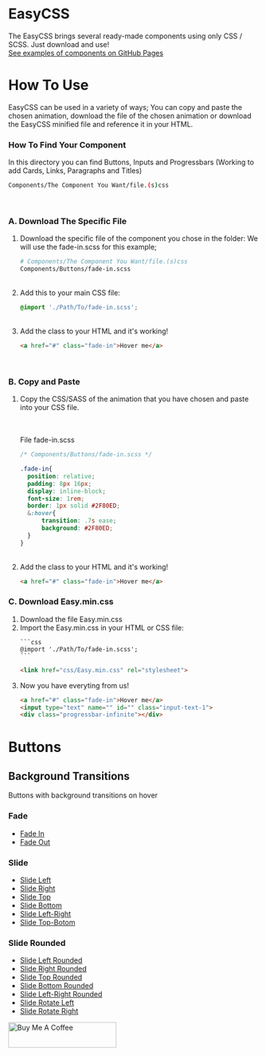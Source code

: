 # EasyCSS
The EasyCSS brings several ready-made components using only CSS / SCSS. Just download and use! <br>
[See examples of components on GitHub Pages](https://andraderafa72.github.io/frontend-kit)
# How To Use
EasyCSS can be used in a variety of ways; You can copy and paste the chosen animation, download the file of the chosen animation or download the EasyCSS minified file and reference it in your HTML.

### How To Find Your Component
In this directory you can find Buttons, Inputs and Progressbars (Working to add Cards, Links, Paragraphs and Titles)

```bash
Components/The Component You Want/file.(s)css
```
<br>

### A. Download The Specific File

<ol>
<li>
  Download the specific file of the component you chose in the folder:
   We will use the fade-in.scss for this example;
  
  ```bash
  # Components/The Component You Want/file.(s)css
  Components/Buttons/fade-in.scss
  ```  
  
  </li>
  <br>

  <li>
  Add this to your main CSS file:
  <br>
  
  ```css
  @import './Path/To/fade-in.scss';
  ``` 
  
  </li>

<br>
<li>
  Add the class to your HTML and it's working!

  ```html
  <a href="#" class="fade-in">Hover me</a>
  ```
  
</li>

<br>
</ol>

### B. Copy and Paste

<ol>
<li>Copy the CSS/SASS of the animation that you have chosen and paste into your CSS file.</li>
<br>
  
<br>

File fade-in.scss

```css
/* Components/Buttons/fade-in.scss */

.fade-in{
  position: relative;
  padding: 8px 16px;
  display: inline-block;
  font-size: 1rem;
  border: 1px solid #2F80ED;
  &:hover{
      transition: .7s ease;
      background: #2F80ED;
  }
}
```

<br>
<li>
  Add the class to your HTML and it's working!

  ```html
  <a href="#" class="fade-in">Hover me</a>
  ```
  
</li>
</ol>


### C. Download Easy.min.css

<ol>
  <li>Download the file Easy.min.css</li>
  <li>
    Import the Easy.min.css in your HTML or CSS file:
    
    ```css
    @import './Path/To/fade-in.scss';
    ``` 
    
   ```html
   <link href="css/Easy.min.css" rel="stylesheet">
   ```
  
  </li>
  <li>
    Now you have everyting from us!
  
   ```html
   <a href="#" class="fade-in">Hover me</a>
   <input type="text" name="" id="" class="input-text-1">
   <div class="progressbar-infinite"></div>
   ```
   
  </li>
</ol>

# Buttons
## Background Transitions <br>
Buttons with background transitions on hover
<nav style="list-style:none;">
  <h3>Fade</h3>
  <ul>
     <li><a href="">Fade In</a></li>
      <li><a href="">Fade Out</a></li>
    </ul>
  <h3>Slide</h3>
    <ul>
      <li><a href="">Slide Left</a></li>
      <li><a href="">Slide Right</a></li>
      <li><a href="">Slide Top</a></li>
      <li><a href="">Slide Bottom</a></li>
      <li><a href="">Slide Left-Right</a></li>
      <li><a href="">Slide Top-Botom</a></li>
    </ul>
  <h3>Slide Rounded</h3>
    <ul>
      <li><a href="">Slide Left Rounded</a></li>
      <li><a href="">Slide Right Rounded</a></li>
      <li><a href="">Slide Top Rounded</a></li>
      <li><a href="">Slide Bottom Rounded</a></li>
      <li><a href="">Slide Left-Right Rounded</a></li>
      <li><a href="">Slide Rotate Left</a></li>
      <li><a href="">Slide Rotate Right</a></li>
    </ul>
</nav>

<a href="https://www.buymeacoffee.com/" target="_blank"><img src="https://cdn.buymeacoffee.com/buttons/lato-blue.png" alt="Buy Me A Coffee" style="height: 51px !important;width: 217px !important;" width="217" height="51" ></a>
